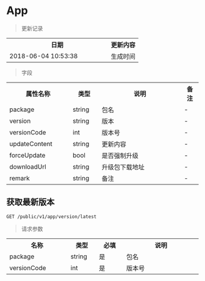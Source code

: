 # App

> 更新记录

<table>
    <tr>
        <th style="width:250px;">日期</th>
        <th>更新内容</th>
    </tr>
    <tr>
        <td>2018-06-04 10:53:38</td>
        <td>生成时间</td>
    </tr>
</table>

> 字段

<table>
    <tr>
        <th style="width:150px;">属性名称</th>
        <th style="width:60px;">类型</th>
        <th style="width:200px;">说明</th>
        <th>备注</th>
    </tr>
    <tr>
        <td>package</td>
        <td>string</td>
        <td>包名</td>
        <td>-</td>
    </tr>
    <tr>
        <td>version</td>
        <td>string</td>
        <td>版本</td>
        <td>-</td>
    </tr>
    <tr>
        <td>versionCode</td>
        <td>int</td>
        <td>版本号</td>
        <td>-</td>
    </tr>
    <tr>
        <td>updateContent</td>
        <td>string</td>
        <td>更新内容</td>
        <td>-</td>
    </tr>
    <tr>
        <td>forceUpdate</td>
        <td>bool</td>
        <td>是否强制升级</td>
        <td>-</td>
    </tr>
    <tr>
        <td>downloadUrl</td>
        <td>string</td>
        <td>升级包下载地址</td>
        <td>-</td>
    </tr>
    <tr>
        <td>remark</td>
        <td>string</td>
        <td>备注</td>
        <td>-</td>
    </tr>
</table>

## 获取最新版本

```
GET /public/v1/app/version/latest
```

>请求参数
<table>
    <tr>
        <th style="width:150px;">名称</th>
        <th style="width:60px;">类型</th>
        <th style="width:60px;">必填</th>
        <th style="width:200px;">说明</th>
    </tr>
    <tr>
        <td>package</td>
        <td>string</td>
        <td>是</td>
        <td>包名</td>
    </tr>
    <tr>
        <td>versionCode</td>
        <td>int</td>
        <td>是</td>
        <td>版本号</td>
    </tr>
</table>